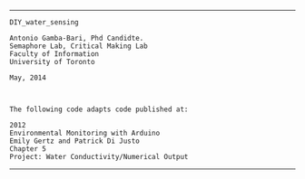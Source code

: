 ****************************************************

    DIY_water_sensing
    
    Antonio Gamba-Bari, Phd Candidte.
    Semaphore Lab, Critical Making Lab
    Faculty of Information
    University of Toronto
    
    May, 2014
    
    

    The following code adapts code published at:
    
    2012
    Environmental Monitoring with Arduino
    Emily Gertz and Patrick Di Justo
    Chapter 5
    Project: Water Conductivity/Numerical Output
    
****************************************************
